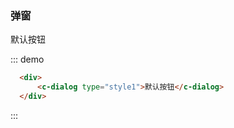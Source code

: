 ### 弹窗

<div class="demo-box">
  <div class="demo-block">
    <div>
        <c-dialog type="style1">默认按钮</c-dialog>
  </div>
</div>

  ::: demo
  ```html
    <div>
        <c-dialog type="style1">默认按钮</c-dialog>
    </div>
  ```
  :::